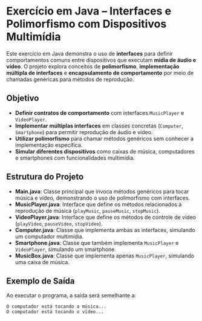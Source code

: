 # Exercício em Java – Interfaces e Polimorfismo com Dispositivos Multimídia

Este exercício em Java demonstra o uso de **interfaces** para definir comportamentos comuns entre dispositivos que executam **mídia de áudio e vídeo**. O projeto explora conceitos de **polimorfismo**, **implementação múltipla de interfaces** e **encapsulamento de comportamento** por meio de chamadas genéricas para métodos de reprodução.

## Objetivo

* **Definir contratos de comportamento** com interfaces `MusicPlayer` e `VideoPlayer`.
* **Implementar múltiplas interfaces** em classes concretas (`Computer`, `Smartphone`) para permitir reprodução de áudio e vídeo.
* **Utilizar polimorfismo** para chamar métodos genéricos sem conhecer a implementação específica.
* **Simular diferentes dispositivos** como caixas de música, computadores e smartphones com funcionalidades multimídia.

## Estrutura do Projeto

* **Main.java**: Classe principal que invoca métodos genéricos para tocar música e vídeo, demonstrando o uso de polimorfismo com interfaces.
* **MusicPlayer.java**: Interface que define os métodos relacionados à reprodução de música (`playMusic`, `pauseMusic`, `stopMusic`).
* **VideoPlayer.java**: Interface que define os métodos de controle de vídeo (`playVideo`, `pauseVideo`, `stopVideo`).
* **Computer.java**: Classe que implementa ambas as interfaces, simulando um computador multimídia.
* **Smartphone.java**: Classe que também implementa `MusicPlayer` e `VideoPlayer`, simulando um smartphone.
* **MusicBox.java**: Classe que implementa apenas `MusicPlayer`, simulando uma caixa de música.

## Exemplo de Saída

Ao executar o programa, a saída será semelhante a:

```
O computador está tocando a música...
O computador está tocando o vídeo...
```
